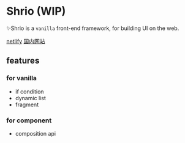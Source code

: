 # Shrio (WIP)

✨Shrio is a `vanilla` front-end framework, for building UI on the web.

[netlify](https://clever-rosalind-9cee08.netlify.app/)  [国内网站](https://shrio-8gz68v9mba15d6fa-1259330986.ap-shanghai.app.tcloudbase.com/)

## features

### for vanilla

- if condition
- dynamic list
- fragment

### for component

- composition api
